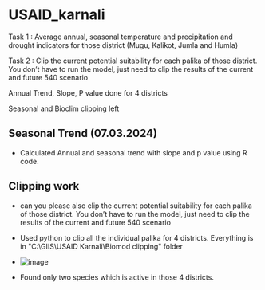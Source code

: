 # USAID_karnali

Task 1 : Average annual, seasonal temperature and precipitation and drought indicators for those district (Mugu, Kalikot, Jumla and Humla)

Task 2 : Clip the current potential suitability for each palika of those district. You don’t have to run the model, just need to clip the results of the current and future 540 scenario

Annual Trend, Slope, P value done for 4 districts

Seasonal and Bioclim clipping left

## Seasonal Trend (07.03.2024)

- Calculated Annual and seasonal trend with slope and p value using R code.

## Clipping work 

- can you please also clip the current potential suitability for each palika of those district. You don’t have to run the model, just need to clip the results of the current and future 540 scenario

- Used python to clip all the individual palika for 4 districts. Everything is in "C:\GIIS\USAID Karnali\Biomod clipping" folder

- ![image](https://github.com/shirishmaharjan/USAID_karnali/assets/81280828/5ae91ec7-d7d7-4393-8e03-aaa558f10b0f)

- Found only two species which is active in those 4 districts.

